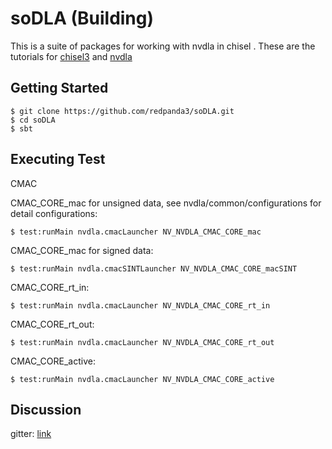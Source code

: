 soDLA (Building)
================

This is a suite of packages for working with nvdla in chisel
.
These are the tutorials for [chisel3](https://chisel.eecs.berkeley.edu/index.html#getstarted) and [nvdla](http://nvdla.org/hw/v1/hwarch.html)



Getting Started
----------------

    $ git clone https://github.com/redpanda3/soDLA.git
    $ cd soDLA
    $ sbt
    


Executing Test
----------------

CMAC

CMAC_CORE_mac for unsigned data, see nvdla/common/configurations for detail configurations:

    $ test:runMain nvdla.cmacLauncher NV_NVDLA_CMAC_CORE_mac
    
CMAC_CORE_mac for signed data: 
 
    $ test:runMain nvdla.cmacSINTLauncher NV_NVDLA_CMAC_CORE_macSINT
    
CMAC_CORE_rt_in:

    $ test:runMain nvdla.cmacLauncher NV_NVDLA_CMAC_CORE_rt_in
    
CMAC_CORE_rt_out:

    $ test:runMain nvdla.cmacLauncher NV_NVDLA_CMAC_CORE_rt_out
    
CMAC_CORE_active:

    $ test:runMain nvdla.cmacLauncher NV_NVDLA_CMAC_CORE_active
    


Discussion
----------------

gitter: [link](https://gitter.im/NVDLA_chisel/Lobby)

